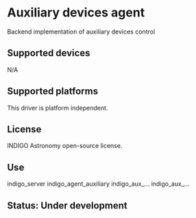 # Auxiliary devices agent

Backend implementation of auxiliary devices control

## Supported devices

N/A

## Supported platforms

This driver is platform independent.

## License

INDIGO Astronomy open-source license.

## Use

indigo_server indigo_agent_auxiliary indigo_aux_... indigo_aux_... 

## Status: Under development
